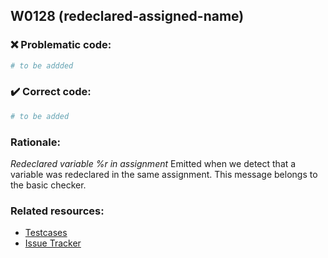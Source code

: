 ## W0128 (redeclared-assigned-name)

### :x: Problematic code:

```python
# to be addded
```

### :heavy_check_mark: Correct code:

```python
# to be added
```

### Rationale:

 *Redeclared variable %r in assignment*
  Emitted when we detect that a variable was redeclared in the same assignment.
  This message belongs to the basic checker.



### Related resources:

- [Testcases](#)
- [Issue Tracker](https://github.com/PyCQA/pylint/issues?q=is%3Aissue+%22redeclared-assigned-name%22+OR+%22W0128%22)
